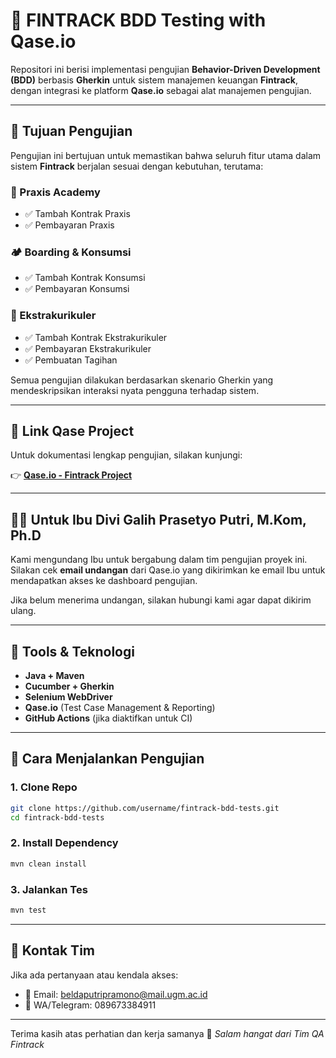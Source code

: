 
# 🧪 FINTRACK BDD Testing with Qase.io

Repositori ini berisi implementasi pengujian **Behavior-Driven Development (BDD)** berbasis **Gherkin** untuk sistem manajemen keuangan **Fintrack**, dengan integrasi ke platform **Qase.io** sebagai alat manajemen pengujian.

---

## 🎯 Tujuan Pengujian

Pengujian ini bertujuan untuk memastikan bahwa seluruh fitur utama dalam sistem **Fintrack** berjalan sesuai dengan kebutuhan, terutama:

### 🏫 Praxis Academy
- ✅ Tambah Kontrak Praxis
- ✅ Pembayaran Praxis

### 🏕️ Boarding & Konsumsi
- ✅ Tambah Kontrak Konsumsi
- ✅ Pembayaran Konsumsi

### 🎨 Ekstrakurikuler
- ✅ Tambah Kontrak Ekstrakurikuler
- ✅ Pembayaran Ekstrakurikuler
- ✅ Pembuatan Tagihan

Semua pengujian dilakukan berdasarkan skenario Gherkin yang mendeskripsikan interaksi nyata pengguna terhadap sistem.

---

## 🔗 Link Qase Project

Untuk dokumentasi lengkap pengujian, silakan kunjungi:

👉 **[Qase.io - Fintrack Project](https://app.qase.io/project/FINTRACK)**

---

## 👩‍🏫 Untuk Ibu Divi Galih Prasetyo Putri, M.Kom, Ph.D

Kami mengundang Ibu untuk bergabung dalam tim pengujian proyek ini.  
Silakan cek **email undangan** dari Qase.io yang dikirimkan ke email Ibu untuk mendapatkan akses ke dashboard pengujian.

Jika belum menerima undangan, silakan hubungi kami agar dapat dikirim ulang.

---

## 🧰 Tools & Teknologi

- **Java + Maven**
- **Cucumber + Gherkin**
- **Selenium WebDriver**
- **Qase.io** (Test Case Management & Reporting)
- **GitHub Actions** (jika diaktifkan untuk CI)

---

## 🚀 Cara Menjalankan Pengujian

### 1. Clone Repo
```bash
git clone https://github.com/username/fintrack-bdd-tests.git
cd fintrack-bdd-tests
````

### 2. Install Dependency

```bash
mvn clean install
```

### 3. Jalankan Tes

```bash
mvn test
```

---

## 📩 Kontak Tim

Jika ada pertanyaan atau kendala akses:

* 📧 Email: beldaputripramono@mail.ugm.ac.id
* 📱 WA/Telegram: 089673384911

---

Terima kasih atas perhatian dan kerja samanya 🙏
*Salam hangat dari Tim QA Fintrack*
